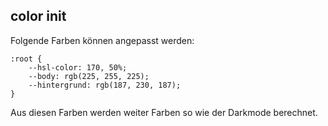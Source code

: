 ## color init

Folgende Farben können angepasst werden:

    :root {
        --hsl-color: 170, 50%;
        --body: rgb(225, 255, 225);
        --hintergrund: rgb(187, 230, 187);
    }

Aus diesen Farben werden weiter Farben so wie der Darkmode berechnet.
